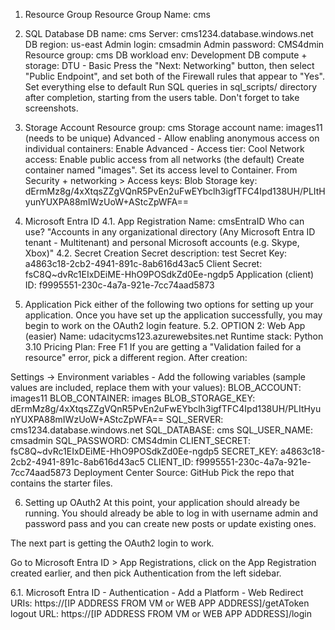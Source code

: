 1. Resource Group
Resource Group Name: cms

3. SQL Database
DB name: cms
Server: cms1234.database.windows.net
DB region: us-east
Admin login: cmsadmin
Admin password: CMS4dmin
Resource group: cms
DB workload env: Development
DB compute + storage: DTU - Basic
Press the "Next: Networking" button, then select "Public Endpoint", and set both of the Firewall rules that appear to "Yes".
Set everything else to default
Run SQL queries in sql_scripts/ directory after completion, starting from the users table. Don't forget to take screenshots.

5. Storage Account
Resource group: cms
Storage account name: images11 (needs to be unique)
Advanced - Allow enabling anonymous access on individual containers: Enable
Advanced - Access tier: Cool
Network access: Enable public access from all networks (the default)
Create container named "images". Set its access level to Container.
From Security + networking > Access keys:
Blob Storage key: dErmMz8g/4xXtqsZZgVQnR5PvEn2uFwEYbclh3igfTFC4Ipd138UH/PLItHyunYUXPA88mIWzUoW+AStcZpWFA==

6. Microsoft Entra ID
4.1. App Registration
Name: cmsEntraID
Who can use? "Accounts in any organizational directory (Any Microsoft Entra ID tenant - Multitenant) and personal Microsoft accounts (e.g. Skype, Xbox)"
4.2. Secret Creation
Secret description: test
Secret Key: a4863c18-2cb2-4941-891c-8ab616d43ac5
Client Secret: fsC8Q~dvRc1EIxDEiME-HhO9POSdkZd0Ee-ngdp5
Application (client) ID: f9995551-230c-4a7a-921e-7cc74aad5873

8. Application
Pick either of the following two options for setting up your application. Once you have set up the application successfully, you may begin to work on the OAuth2 login feature.
5.2. OPTION 2: Web App (easier)
Name: udacitycms123.azurewebsites.net
Runtime stack: Python 3.10
Pricing Plan: Free F1
If you are getting a "Validation failed for a resource" error, pick a different region.
After creation:

Settings -> Environment variables - Add the following variables (sample values are included, replace them with your values):
BLOB_ACCOUNT: images11
BLOB_CONTAINER: images
BLOB_STORAGE_KEY: dErmMz8g/4xXtqsZZgVQnR5PvEn2uFwEYbclh3igfTFC4Ipd138UH/PLItHyunYUXPA88mIWzUoW+AStcZpWFA==
SQL_SERVER: cms1234.database.windows.net
SQL_DATABASE: cms
SQL_USER_NAME: cmsadmin
SQL_PASSWORD: CMS4dmin
CLIENT_SECRET: fsC8Q~dvRc1EIxDEiME-HhO9POSdkZd0Ee-ngdp5
SECRET_KEY: a4863c18-2cb2-4941-891c-8ab616d43ac5
CLIENT_ID: f9995551-230c-4a7a-921e-7cc74aad5873
Deployment Center
Source: GitHub
Pick the repo that contains the starter files.

6. Setting up OAuth2
At this point, your application should already be running. You should already be able to log in with username admin and password pass and you can create new posts or update existing ones.

The next part is getting the OAuth2 login to work.

Go to Microsoft Entra ID > App Registrations, click on the App Registration created earlier, and then pick Authentication from the left sidebar.

6.1. Microsoft Entra ID - Authentication - Add a Platform - Web
Redirect URIs: https://[IP ADDRESS FROM VM or WEB APP ADDRESS]/getAToken
logout URL: https://[IP ADDRESS FROM VM or WEB APP ADDRESS]/login
